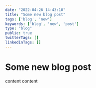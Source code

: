 ```yaml
---
date: "2022-04-26 14:43:10"
title: "Some new blog post"
tags: ['blog', 'new']
keywords: ['blog', 'new', 'post']
type: "blog"
public: true
twitterTags: []
linkedinTags: []
---
```


# Some new blog post

content content

